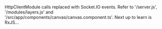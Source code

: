 HttpClientModule calls replaced with Socket.IO events. Refer to '/server.js', '/modules/layers.js' and '/src/app/components/canvas/canvas.component.ts'. Next up to learn is RxJS...